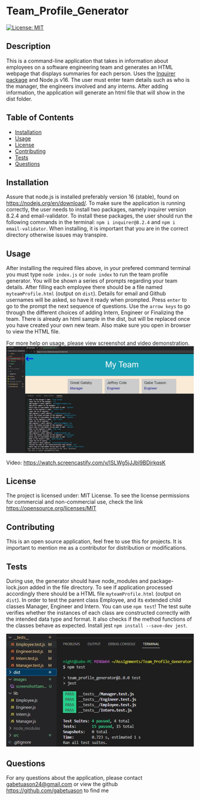 # Team_Profile_Generator

[![License: MIT](https://img.shields.io/badge/License-MIT-yellow.svg)](https://opensource.org/licenses/MIT)

## Description

This is a command-line application that takes in information about employees on a software engineering team and generates an HTML webpage that displays summaries for each person. Uses the [Inquirer package](https://www.npmjs.com/package/inquirer/v/8.2.4) and Node.js v16. The user must enter team details such as who is the manager, the engineers involved and any interns. After adding information, the application will generate an html file that will show in the dist folder.


## Table of Contents

- [Installation](#installation)
- [Usage](#usage)
- [License](#license)
- [Contributing](#contributing)
- [Tests](#tests)
- [Questions](#questions)

## Installation

Assure that node.js is installed preferably version 16 (stable), found on https://nodejs.org/en/download/. To make sure the application is running correctly, the user needs to install two packages, namely inquirer version 8.2.4 and email-validator. To install these packages, the user should run the following commands in the terminal: `npm i inquirer@8.2.4` and `npm i email-validator`. When installing, it is important that you are in the correct directory otherwise issues may transpire.

## Usage

After installing the required files above, in your prefered command terminal you must type `node index.js` or `node index` to run the team profile generator. You will be shown a series of prompts regarding your team details. After filling each employee there should be a file named `myteamProfile.html` (output on `dist`). Details for email and Github usernames will be asked, so have it ready when prompted. Press `enter` to go to the prompt the next sequence of questions. Use the `arrow keys` to go through the different choices of adding Intern, Engineer or Finalizing the team. There is already an html sample in the dist, but will be replaced once you have created your own new team. Also make sure you open in browser to view the HTML file.    


For more help on usage, please view screenshot and video demonstration.
![screenshot](https://github.com/gabetuason/Team_Profile_Generator/blob/main/images/makingMyTeam.JPG)

Video:  https://watch.screencastify.com/v/ISLWg5jJJbl9BDirkqsK

## License

The project is licensed under: MIT License. To see the license permissions for commercial and non-commercial use, check the link https://opensource.org/licenses/MIT

## Contributing

This is an open source application, feel free to use this for projects. It is important to mention me as a contributor for distribution or modifications.
  
## Tests

During use, the generator should have node_modules and package-lock.json added in the file directory. To see if application processed accordingly there should be a HTML file `myteamProfile.html` (output on `dist`). In order to test the parent class Employee, and its extended child classes Manager, Engineer and Intern. You can use `npm test`! The test suite verifies whether the instances of each class are constructed correctly with the intended data type and format. It also checks if the method functions of the classes behave as expected. Install jest `npm install --save-dev jest`. 

![screenshot](https://github.com/gabetuason/Team_Profile_Generator/blob/main/images/screenshotTests.JPG)
  
## Questions

For any questions about the application, please contact gabetuason24@gmail.com or view the github https://github.com/gabetuason to find me
